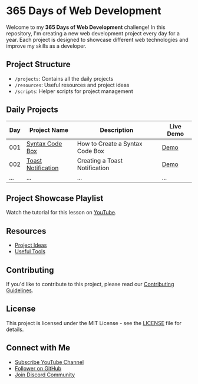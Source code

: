 # 365 Days of Web Development

Welcome to my **365 Days of Web Development** challenge! In this repository, I'm creating a new web development project every day for a year. Each project is designed to showcase different web technologies and improve my skills as a developer.

## Project Structure

- `/projects`: Contains all the daily projects
- `/resources`: Useful resources and project ideas
- `/scripts`: Helper scripts for project management

## Daily Projects

| Day | Project Name | Description | Live Demo |
|-----|--------------|-------------|-----------|
| 001 | [Syntax Code Box](./projects/day-001-syntax-code-box) | How to Create a Syntax Code Box | [Demo](https://example.com) |
| 002 | [Toast Notification](./projects/day-002-toast-notification) | Creating a Toast Notification | [Demo](https://example.com) |
| ... | ... | ... | ... |


## Project Showcase Playlist

Watch the tutorial for this lesson on [YouTube](https://youtube.com/playlist?list=PLsi_twzeQSKRxJ7AkX_FpbalYD0bjsxZ0).

## Resources

- [Project Ideas](./resources/project-ideas.md)
- [Useful Tools](./resources/useful-tools.md)

## Contributing

If you'd like to contribute to this project, please read our [Contributing Guidelines](./CONTRIBUTING.md).

## License

This project is licensed under the MIT License - see the [LICENSE](./LICENSE) file for details.

## Connect with Me
- [Subscribe YouTube Channel](https://www.youtube.com/@nexoscreator)
- [Follower on GitHub](https://github.com/nexoscreator)
- [Join Discord Community](https://discord.com/invite/A3euTAVqHv)